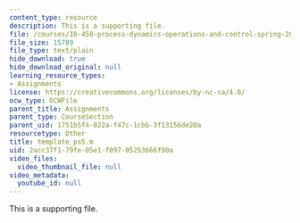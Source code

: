 ```yaml
---
content_type: resource
description: This is a supporting file.
file: /courses/10-450-process-dynamics-operations-and-control-spring-2006/2acc37f179fe05e1f09705253666f90a_template_ps5.m
file_size: 15789
file_type: text/plain
hide_download: true
hide_download_original: null
learning_resource_types:
- Assignments
license: https://creativecommons.org/licenses/by-nc-sa/4.0/
ocw_type: OCWFile
parent_title: Assignments
parent_type: CourseSection
parent_uid: 1751b5f4-022a-f47c-1cbb-3f13156de20a
resourcetype: Other
title: template_ps5.m
uid: 2acc37f1-79fe-05e1-f097-05253666f90a
video_files:
  video_thumbnail_file: null
video_metadata:
  youtube_id: null
---
```

This is a supporting file.